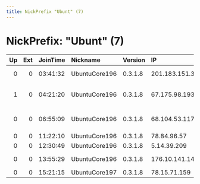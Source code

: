 ```yaml
---
title: NickPrefix "Ubunt" (7)
---
```


# NickPrefix: "Ubunt" (7)

|   Up |   Ext | JoinTime   | Nickname      | Version   | IP             | AS                                | CC   |   ORp |   Dirp | OS    | Contact   |   eFamMembers |
|-----:|------:|:-----------|:--------------|:----------|:---------------|:----------------------------------|:-----|------:|-------:|:------|:----------|--------------:|
|    0 |     0 | 03:41:32   | UbuntuCore196 | 0.3.1.8   | 201.183.151.39 | Ecuadortelecom S.A.               | ec   | 33571 |      0 | Linux | None      |             1 |
|    1 |     0 | 04:21:20   | UbuntuCore196 | 0.3.1.8   | 67.175.98.193  | Comcast Cable Communications, LLC | us   | 39139 |      0 | Linux | None      |             1 |
|    0 |     0 | 06:55:09   | UbuntuCore196 | 0.3.1.8   | 68.104.53.117  | Cox Communications Inc.           | us   | 35625 |      0 | Linux | None      |             1 |
|    0 |     0 | 11:22:10   | UbuntuCore196 | 0.3.1.8   | 78.84.96.57    | SIA Lattelecom                    | lv   | 36037 |      0 | Linux | None      |             1 |
|    0 |     0 | 12:30:49   | UbuntuCore196 | 0.3.1.8   | 5.14.39.209    | RCS &amp; RDS                     | ro   | 41661 |      0 | Linux | None      |             1 |
|    0 |     0 | 13:55:29   | UbuntuCore196 | 0.3.1.8   | 176.10.141.141 | Bahnhof Internet AB               | se   | 44055 |      0 | Linux | None      |             1 |
|    0 |     0 | 15:21:15   | UbuntuCore197 | 0.3.1.8   | 78.15.71.159   | Tiscali SpA                       | it   | 40823 |      0 | Linux | None      |             1 |
